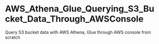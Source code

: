 # AWS_Athena_Glue_Querying_S3_Bucket_Data_Through_AWSConsole
Query S3 bucket data with AWS Athena, Glue through AWS console from scratch

